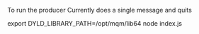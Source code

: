 To run the producer
Currently does a single message and quits

export DYLD_LIBRARY_PATH=/opt/mqm/lib64
node index.js
